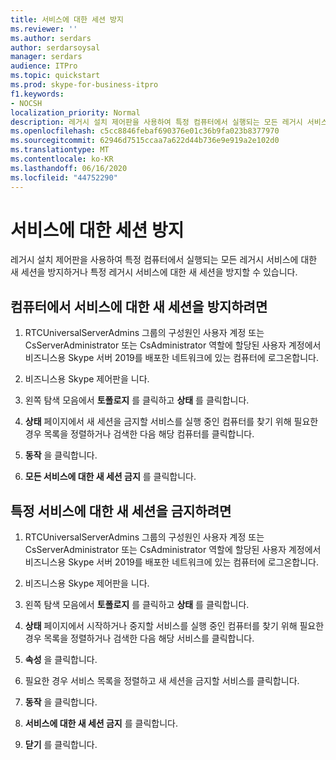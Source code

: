 ```yaml
---
title: 서비스에 대한 세션 방지
ms.reviewer: ''
ms.author: serdars
author: serdarsoysal
manager: serdars
audience: ITPro
ms.topic: quickstart
ms.prod: skype-for-business-itpro
f1.keywords:
- NOCSH
localization_priority: Normal
description: 레거시 설치 제어판을 사용하여 특정 컴퓨터에서 실행되는 모든 레거시 서비스에 대한 새 세션을 방지하거나 특정 레거시 서비스에 대한 새 세션을 방지할 수 있습니다.
ms.openlocfilehash: c5cc8846febaf690376e01c36b9fa023b8377970
ms.sourcegitcommit: 62946d7515ccaa7a622d44b736e9e919a2e102d0
ms.translationtype: MT
ms.contentlocale: ko-KR
ms.lasthandoff: 06/16/2020
ms.locfileid: "44752290"
---
```

# <a name="prevent-sessions-for-services"></a>서비스에 대한 세션 방지

레거시 설치 제어판을 사용하여 특정 컴퓨터에서 실행되는 모든 레거시 서비스에 대한 새 세션을 방지하거나 특정 레거시 서비스에 대한 새 세션을 방지할 수 있습니다.
  
## <a name="to-prevent-new-sessions-for-services-on-a-computer"></a>컴퓨터에서 서비스에 대한 새 세션을 방지하려면

1. RTCUniversalServerAdmins 그룹의 구성원인 사용자 계정 또는 CsServerAdministrator 또는 CsAdministrator 역할에 할당된 사용자 계정에서 비즈니스용 Skype 서버 2019를 배포한 네트워크에 있는 컴퓨터에 로그온합니다.
    
2. 비즈니스용 Skype 제어판을 니다.
    
3. 왼쪽 탐색 모음에서 **토폴로지** 를 클릭하고 **상태** 를 클릭합니다.
    
4. **상태** 페이지에서 새 세션을 금지할 서비스를 실행 중인 컴퓨터를 찾기 위해 필요한 경우 목록을 정렬하거나 검색한 다음 해당 컴퓨터를 클릭합니다. 
    
5. **동작** 을 클릭합니다.
    
6. **모든 서비스에 대한 새 세션 금지** 를 클릭합니다.
    
## <a name="to-prevent-new-sessions-for-a-specific-service"></a>특정 서비스에 대한 새 세션을 금지하려면

1. RTCUniversalServerAdmins 그룹의 구성원인 사용자 계정 또는 CsServerAdministrator 또는 CsAdministrator 역할에 할당된 사용자 계정에서 비즈니스용 Skype 서버 2019를 배포한 네트워크에 있는 컴퓨터에 로그온합니다.
    
2. 비즈니스용 Skype 제어판을 니다.
    
3. 왼쪽 탐색 모음에서 **토폴로지** 를 클릭하고 **상태** 를 클릭합니다.
    
4. **상태** 페이지에서 시작하거나 중지할 서비스를 실행 중인 컴퓨터를 찾기 위해 필요한 경우 목록을 정렬하거나 검색한 다음 해당 서비스를 클릭합니다. 
    
5. **속성** 을 클릭합니다.
    
6. 필요한 경우 서비스 목록을 정렬하고 새 세션을 금지할 서비스를 클릭합니다.
    
7. **동작** 을 클릭합니다.
    
8. **서비스에 대한 새 세션 금지** 를 클릭합니다.
    
9. **닫기** 를 클릭합니다.
    

